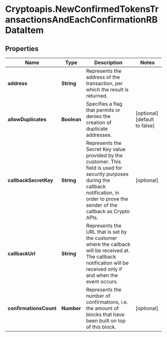 # Cryptoapis.NewConfirmedTokensTransactionsAndEachConfirmationRBDataItem

## Properties

Name | Type | Description | Notes
------------ | ------------- | ------------- | -------------
**address** | **String** | Represents the address of the transaction, per which the result is returned. | 
**allowDuplicates** | **Boolean** | Specifies a flag that permits or denies the creation of duplicate addresses. | [optional] [default to false]
**callbackSecretKey** | **String** | Represents the Secret Key value provided by the customer. This field is used for security purposes during the callback notification, in order to prove the sender of the callback as Crypto APIs. | [optional] 
**callbackUrl** | **String** | Represents the URL that is set by the customer where the callback will be received at. The callback notification will be received only if and when the event occurs. | 
**confirmationsCount** | **Number** | Represents the number of confirmations, i.e. the amount of blocks that have been built on top of this block. | [optional] 


